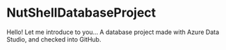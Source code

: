 # NutShellDatabaseProject
Hello! 
Let me introduce to you... A database project made with Azure Data Studio, and checked into GitHub.
